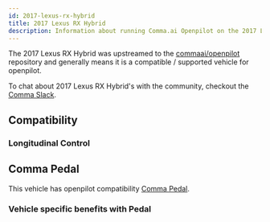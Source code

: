 ```yaml
---
id: 2017-lexus-rx-hybrid
title: 2017 Lexus RX Hybrid
description: Information about running Comma.ai Openpilot on the 2017 Lexus RX Hybrid
---
```


The 2017 Lexus RX Hybrid was upstreamed to the [commaai/openpilot](https://github.com/commaai/openpilot) repository and generally means it is a compatible / supported vehicle for openpilot.

To chat about 2017 Lexus RX Hybrid's with the community, checkout the  [Comma Slack](https://slack.comma.ai).
## Compatibility

### Longitudinal Control



## Comma Pedal

This vehicle has openpilot compatibility [Comma Pedal](/hardware/pedal).

### Vehicle specific benefits with Pedal

